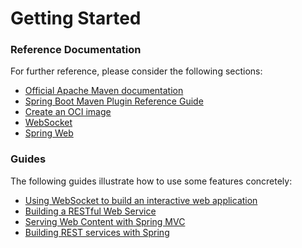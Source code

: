 # Getting Started

### Reference Documentation
For further reference, please consider the following sections:

* [Official Apache Maven documentation](https://maven.apache.org/guides/index.html)
* [Spring Boot Maven Plugin Reference Guide](https://docs.spring.io/spring-boot/docs/2.6.13/maven-plugin/reference/html/)
* [Create an OCI image](https://docs.spring.io/spring-boot/docs/2.6.13/maven-plugin/reference/html/#build-image)
* [WebSocket](https://docs.spring.io/spring-boot/docs/2.6.13/reference/htmlsingle/#messaging.websockets)
* [Spring Web](https://docs.spring.io/spring-boot/docs/2.6.13/reference/htmlsingle/#web)

### Guides
The following guides illustrate how to use some features concretely:

* [Using WebSocket to build an interactive web application](https://spring.io/guides/gs/messaging-stomp-websocket/)
* [Building a RESTful Web Service](https://spring.io/guides/gs/rest-service/)
* [Serving Web Content with Spring MVC](https://spring.io/guides/gs/serving-web-content/)
* [Building REST services with Spring](https://spring.io/guides/tutorials/rest/)


